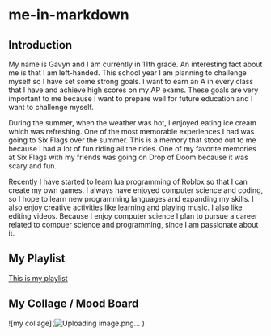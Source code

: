 # me-in-markdown

## Introduction

My name is Gavyn and I am currently in 11th grade. An interesting fact about me is that I am left-handed. This school year I am planning to challenge myself so I have set some strong goals. I want to earn an A in every class that I have and achieve high scores on my AP exams. These goals are very important to me because I want to prepare well for future education and I want to challenge myself.

During the summer, when the weather was hot, I enjoyed eating ice cream which was refreshing. One of the most memorable experiences I had was going to Six Flags over the summer. This is a memory that stood out to me because I had a lot of fun riding all the rides. One of my favorite memories at Six Flags with my friends was going on Drop of Doom because it was scary and fun.

Recently I have started to learn lua programming of Roblox so that I can create my own games. I always have enjoyed computer science and coding, so I hope to learn new programming languages and expanding my skills. I also enjoy creative activities like learning and playing music. I also like editing videos. Because I enjoy computer science I plan to pursue a career related to compuer science and programming, since I am passionate about it.

## My Playlist


[This is my playlist](lms.lausd.net)

## My Collage / Mood Board

![my collage](![Uploading image.png…]()
)

